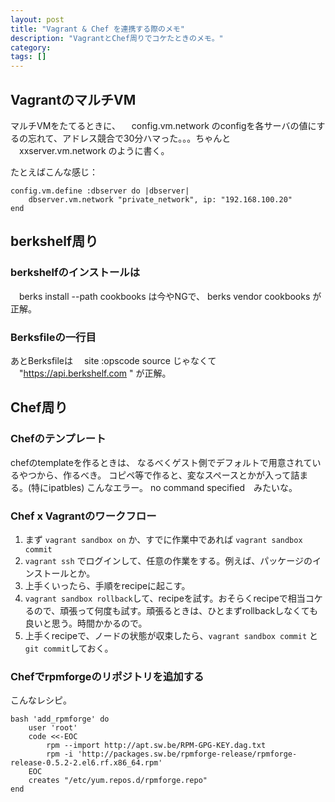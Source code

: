 ```yaml
---
layout: post
title: "Vagrant & Chef を連携する際のメモ"
description: "VagrantとChef周りでコケたときのメモ。"
category: 
tags: []
---
```


## VagrantのマルチVM
マルチVMをたてるときに、
　config.vm.network
のconfigを各サーバの値にするの忘れて、アドレス競合で30分ハマった。。。ちゃんと
　xxserver.vm.network
のように書く。

たとえばこんな感じ：

``` 
config.vm.define :dbserver do |dbserver|
    dbserver.vm.network "private_network", ip: "192.168.100.20"
end
```


## berkshelf周り

### berkshelfのインストールは

　berks install --path cookbooks
は今やNGで、
 berks vendor cookbooks
が正解。

### Berksfileの一行目
あとBerksfileは
　site :opscode source
じゃなくて 
　"https://api.berkshelf.com "
が正解。

## Chef周り

### Chefのテンプレート

chefのtemplateを作るときは、
なるべくゲスト側でデフォルトで用意されているやつから、作るべき。
コピペ等で作ると、変なスペースとかが入って詰まる。(特にipatbles)
こんなエラー。 no command specified　みたいな。

### Chef x Vagrantのワークフロー

1. まず ``vagrant sandbox on`` か、すでに作業中であれば ``vagrant sandbox commit``
2. ``vagrant ssh`` でログインして、任意の作業をする。例えば、パッケージのインストールとか。
3. 上手くいったら、手順をrecipeに起こす。
4. ``vagrant sandbox rollback``して、recipeを試す。おそらくrecipeで相当コケるので、頑張って何度も試す。頑張るときは、ひとまずrollbackしなくても良いと思う。時間かかるので。
5. 上手くrecipeで、ノードの状態が収束したら、``vagrant sandbox commit`` と ``git commit``しておく。





### Chefでrpmforgeのリポジトリを追加する
こんなレシピ。 

```
bash 'add_rpmforge' do
	user 'root'
	code <<-EOC
		rpm --import http://apt.sw.be/RPM-GPG-KEY.dag.txt
		rpm -i 'http://packages.sw.be/rpmforge-release/rpmforge-release-0.5.2-2.el6.rf.x86_64.rpm'
	EOC
	creates "/etc/yum.repos.d/rpmforge.repo"
end
```

### 



